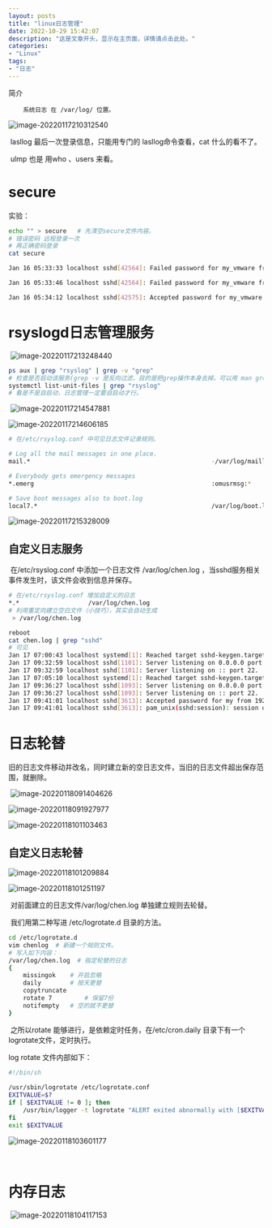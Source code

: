 ```yaml
---
layout: posts
title: "linux日志管理"
date: 2022-10-29 15:42:07
description: "这是文章开头，显示在主页面，详情请点击此处。"
categories: 
- "Linux"
tags:
- "日志"
---
```


简介 <!--more-->

		系统日志 在 /var/log/ 位置。

![image-20220117210312540](%E6%97%A5%E5%BF%97%E7%AE%A1%E7%90%86.assets/image-20220117210312540-7030727.png)

​		lasllog 最后一次登录信息，只能用专门的 lasllog命令查看，cat 什么的看不了。

​		ulmp 也是 用who 、users 来看。

# secure

实验：

```bash
echo "" > secure   # 先清空secure文件内容。
# 错误密码 远程登录一次
# 再正确密码登录
cat secure

Jan 16 05:33:33 localhost sshd[42564]: Failed password for my_vmware from 192.168.200.1 port 49310 ssh2

Jan 16 05:33:46 localhost sshd[42564]: Failed password for my_vmware from 192.168.200.1 port 49310 ssh2

Jan 16 05:34:12 localhost sshd[42575]: Accepted password for my_vmware from 192.168.200.1 port 49316 ssh2

```

# rsyslogd日志管理服务

​		![image-20220117213248440](%E6%97%A5%E5%BF%97%E7%AE%A1%E7%90%86.assets/image-20220117213248440.png)

```bash
ps aux | grep "rsyslog" | grep -v "grep"
# 检查是否启动该服务(grep -v 是反向过滤，目的是把grep操作本身去掉。可以用 man grep 看看grep的含义。)
systemctl list-unit-files | grep "rsyslog"
# 看是不是自启动，日志管理一定要自启动才行。

```

​		![image-20220117214547881](%E6%97%A5%E5%BF%97%E7%AE%A1%E7%90%86.assets/image-20220117214547881.png)

![image-20220117214606185](%E6%97%A5%E5%BF%97%E7%AE%A1%E7%90%86.assets/image-20220117214606185.png)	

```bash
# 在/etc/rsyslog.conf 中可见日志文件记录规则。

# Log all the mail messages in one place.
mail.*                                                  -/var/log/maillog

# Everybody gets emergency messages
*.emerg                                                 :omusrmsg:*

# Save boot messages also to boot.log
local7.*                                                /var/log/boot.log

```

![image-20220117215328009](%E6%97%A5%E5%BF%97%E7%AE%A1%E7%90%86.assets/image-20220117215328009.png)



## 自定义日志服务

​		在/etc/rsyslog.conf 中添加一个日志文件 /var/log/chen.log ，当sshd服务相关事件发生时，该文件会收到信息并保存。	

```bash
# 在/etc/rsyslog.conf 增加自定义的日志
*.*                   /var/log/chen.log
# 利用重定向建立空白文件（小技巧），其实会自动生成
 > /var/log/chen.log

reboot 
cat chen.log | grep "sshd"
# 可见
Jan 17 07:00:43 localhost systemd[1]: Reached target sshd-keygen.target.
Jan 17 09:32:59 localhost sshd[1101]: Server listening on 0.0.0.0 port 22.
Jan 17 09:32:59 localhost sshd[1101]: Server listening on :: port 22.
Jan 17 07:05:10 localhost systemd[1]: Reached target sshd-keygen.target.
Jan 17 09:36:27 localhost sshd[1093]: Server listening on 0.0.0.0 port 22.
Jan 17 09:36:27 localhost sshd[1093]: Server listening on :: port 22.
Jan 17 09:41:01 localhost sshd[3613]: Accepted password for my from 192.168.200.1 port 49560 ssh2
Jan 17 09:41:01 localhost sshd[3613]: pam_unix(sshd:session): session opened for user my by (uid=0)

```



# 日志轮替

​		旧的日志文件移动并改名，同时建立新的空日志文件，当旧的日志文件超出保存范围，就删除。

​		![image-20220118091404626](%E6%97%A5%E5%BF%97%E7%AE%A1%E7%90%86.assets/image-20220118091404626.png)

![image-20220118091927977](%E6%97%A5%E5%BF%97%E7%AE%A1%E7%90%86.assets/image-20220118091927977.png)

![image-20220118101103463](%E6%97%A5%E5%BF%97%E7%AE%A1%E7%90%86.assets/image-20220118101103463.png)



## 自定义日志轮替

![image-20220118101209884](%E6%97%A5%E5%BF%97%E7%AE%A1%E7%90%86.assets/image-20220118101209884.png)

![image-20220118101251197](%E6%97%A5%E5%BF%97%E7%AE%A1%E7%90%86.assets/image-20220118101251197.png)

​		对前面建立的日志文件/var/log/chen.log 单独建立规则去轮替。

​		我们用第二种写进 /etc/logrotate.d 目录的方法。

```bash
cd /etc/logrotate.d
vim chenlog  # 新建一个规则文件。
# 写入如下内容：
/var/log/chen.log  # 指定轮替的日志
{
	missingok    # 开启忽略
	daily        # 按天更替
	copytruncate 
	rotate 7		 # 保留7份
	notifempty   # 空的就不更替
}
```

​		之所以rotate 能够进行，是依赖定时任务，在/etc/cron.daily 目录下有一个logrotate文件，定时执行。

log rotate 文件内部如下：	

```bash
#!/bin/sh
  
/usr/sbin/logrotate /etc/logrotate.conf
EXITVALUE=$?
if [ $EXITVALUE != 0 ]; then
    /usr/bin/logger -t logrotate "ALERT exited abnormally with [$EXITVALUE]"
fi
exit $EXITVALUE

```

![image-20220118103601177](%E6%97%A5%E5%BF%97%E7%AE%A1%E7%90%86.assets/image-20220118103601177.png)

​		

# 内存日志

​		![image-20220118104117153](%E6%97%A5%E5%BF%97%E7%AE%A1%E7%90%86.assets/image-20220118104117153.png)

​		